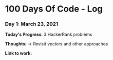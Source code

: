 # 100 Days Of Code - Log

### Day 1: March 23, 2021

**Today's Progress**: 3 HackerRank problems

**Thoughts:** -> Revisit vectors and other approaches

**Link to work:** 




